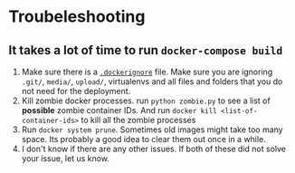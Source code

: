 # Troubeleshooting


## It takes a lot of time to run `docker-compose build`

1. Make sure there is a [`.dockerignore`](.dockerignore) file. Make sure you are ignoring `.git/`, `media/`, `upload/`, virtualenvs and all files and folders that you do not need for the deployment.
1. Kill zombie docker processes. run `python zombie.py` to see a list of **possible** zombie container IDs. And run `docker kill <list-of-container-ids>` to kill all the zombie processes
1. Run `docker system prune`. Sometimes old images might take too many space. Its probably a good idea to clear them out once in a while.
1. I don't know if there are any other issues. If both of these did not solve your issue, let us know.
